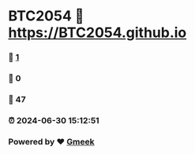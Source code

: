 # BTC2054 :link: https://BTC2054.github.io 
### :page_facing_up: [1](https://BTC2054.github.io/tag.html) 
### :speech_balloon: 0 
### :hibiscus: 47 
### :alarm_clock: 2024-06-30 15:12:51 
### Powered by :heart: [Gmeek](https://github.com/Meekdai/Gmeek)
